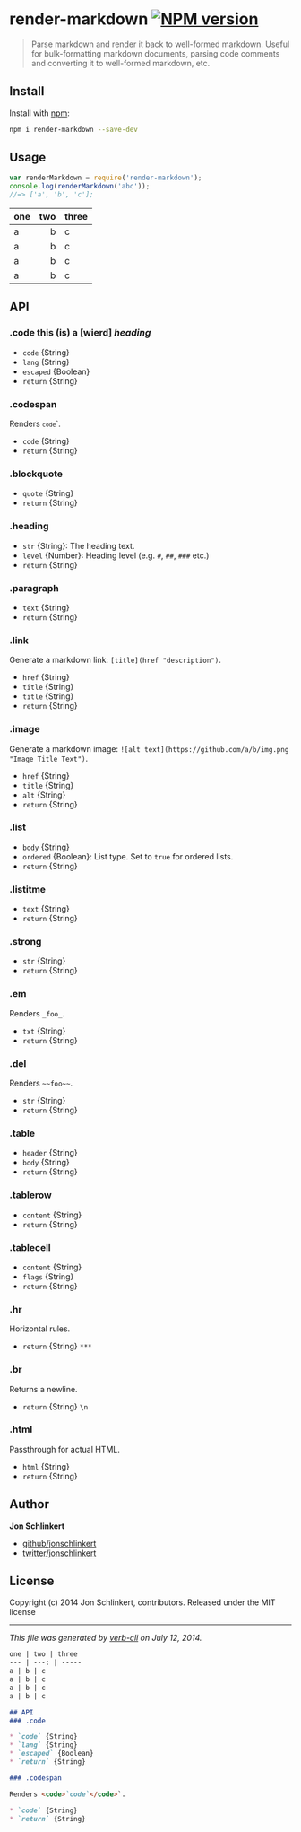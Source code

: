 # render-markdown [![NPM version](https://badge.fury.io/js/render-markdown.png)](http://badge.fury.io/js/render-markdown)

> Parse markdown and render it back to well-formed markdown. Useful for bulk-formatting markdown documents, parsing code comments and converting it to well-formed markdown, etc.

## Install
Install with [npm](npmjs.org):

```bash
npm i render-markdown --save-dev
```

## Usage

```js
var renderMarkdown = require('render-markdown');
console.log(renderMarkdown('abc'));
//=> ['a', 'b', 'c'];
```

one | two | three
--- | ---: | -----
a | b | c
a | b | c
a | b | c
a | b | c


## API
### .code this (is) a [wierd] _heading_

* `code` {String}
* `lang` {String}
* `escaped` {Boolean}
* `return` {String}


### .codespan

Renders <code>`code`</code>`.

* `code` {String}
* `return` {String}


### .blockquote

* `quote` {String}
* `return` {String}


### .heading

* `str` {String}: The heading text.
* `level` {Number}: Heading level (e.g. `#`, `##`, `###` etc.)
* `return` {String}


### .paragraph

* `text` {String}
* `return` {String}


### .link

Generate a markdown link: `[title](href "description")`.

* `href` {String}
* `title` {String}
* `title` {String}
* `return` {String}


### .image

Generate a markdown image: `![alt text](https://github.com/a/b/img.png "Image Title Text")`.

* `href` {String}
* `title` {String}
* `alt` {String}
* `return` {String}


### .list

* `body` {String}
* `ordered` {Boolean}: List type. Set to `true` for ordered lists.
* `return` {String}


### .listitme

* `text` {String}
* `return` {String}


### .strong

* `str` {String}
* `return` {String}


### .em

Renders `_foo_`.

* `txt` {String}
* `return` {String}


### .del

Renders `~~foo~~`.

* `str` {String}
* `return` {String}


### .table

* `header` {String}
* `body` {String}
* `return` {String}


### .tablerow

* `content` {String}
* `return` {String}


### .tablecell

* `content` {String}
* `flags` {String}
* `return` {String}


### .hr

Horizontal rules.

* `return` {String} `***`


### .br

Returns a newline.

* `return` {String} `\n`


### .html

Passthrough for actual HTML.

* `html` {String}
* `return` {String}

## Author

**Jon Schlinkert**

+ [github/jonschlinkert](https://github.com/jonschlinkert)
+ [twitter/jonschlinkert](http://twitter.com/jonschlinkert)

## License
Copyright (c) 2014 Jon Schlinkert, contributors.
Released under the MIT license

***

_This file was generated by [verb-cli](https://github.com/assemble/verb-cli) on July 12, 2014._



```md
one | two | three
--- | ---: | -----
a | b | c
a | b | c
a | b | c
a | b | c

## API
### .code

* `code` {String}
* `lang` {String}
* `escaped` {Boolean}
* `return` {String}

### .codespan

Renders <code>`code`</code>`.

* `code` {String}
* `return` {String}
```
